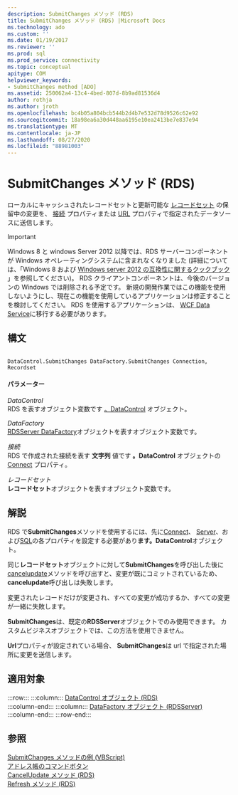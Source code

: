 ```yaml
---
description: SubmitChanges メソッド (RDS)
title: SubmitChanges メソッド (RDS) |Microsoft Docs
ms.technology: ado
ms.custom: ''
ms.date: 01/19/2017
ms.reviewer: ''
ms.prod: sql
ms.prod_service: connectivity
ms.topic: conceptual
apitype: COM
helpviewer_keywords:
- SubmitChanges method [ADO]
ms.assetid: 250062a4-13c4-4bed-807d-8b9ad81536d4
author: rothja
ms.author: jroth
ms.openlocfilehash: bc4b05a804bcb544b2d4b7e532d78d9526c62e92
ms.sourcegitcommit: 18a98ea6a30d448aa6195e10ea2413be7e837e94
ms.translationtype: MT
ms.contentlocale: ja-JP
ms.lasthandoff: 08/27/2020
ms.locfileid: "88981003"
---
```

# <a name="submitchanges-method-rds"></a>SubmitChanges メソッド (RDS)
ローカルにキャッシュされたレコードセットと更新可能な [レコードセット](../ado-api/recordset-object-ado.md) の保留中の変更を、 [接続](./connect-property-rds.md) プロパティまたは [URL](./url-property-rds.md) プロパティで指定されたデータソースに送信します。  
  
> [!IMPORTANT]
>  Windows 8 と windows Server 2012 以降では、RDS サーバーコンポーネントが Windows オペレーティングシステムに含まれなくなりました (詳細については、「Windows 8 および [Windows server 2012 の互換性に関するクックブック](https://www.microsoft.com/download/details.aspx?id=27416) 」を参照してください)。 RDS クライアントコンポーネントは、今後のバージョンの Windows では削除される予定です。 新規の開発作業ではこの機能を使用しないようにし、現在この機能を使用しているアプリケーションは修正することを検討してください。 RDS を使用するアプリケーションは、 [WCF Data Service](https://go.microsoft.com/fwlink/?LinkId=199565)に移行する必要があります。  
  
## <a name="syntax"></a>構文  
  
```  
  
DataControl.SubmitChanges DataFactory.SubmitChanges Connection, Recordset  
```  
  
#### <a name="parameters"></a>パラメーター  
 *DataControl*  
 RDS を表すオブジェクト変数です [。DataControl](./datacontrol-object-rds.md) オブジェクト。  
  
 *DataFactory*  
 [RDSServer DataFactory](./datafactory-object-rdsserver.md)オブジェクトを表すオブジェクト変数です。  
  
 *接続*  
 RDS で作成された接続を表す **文字列** 値です **。DataControl** オブジェクトの [Connect](./connect-property-rds.md) プロパティ。  
  
 *レコードセット*  
 **レコードセット**オブジェクトを表すオブジェクト変数です。  
  
## <a name="remarks"></a>解説  
 RDS で**SubmitChanges**メソッドを使用するには、先に[Connect](./connect-property-rds.md)、 [Server](./server-property-rds.md)、および[SQL](./sql-property.md)の各プロパティを設定する必要があり**ます。DataControl**オブジェクト。  
  
 同じ**レコードセット**オブジェクトに対して**SubmitChanges**を呼び出した後に[cancelupdate](./cancelupdate-method-rds.md)メソッドを呼び出すと、変更が既にコミットされているため、 **cancelupdate**呼び出しは失敗します。  
  
 変更されたレコードだけが変更され、すべての変更が成功するか、すべての変更が一緒に失敗します。  
  
 **SubmitChanges**は、既定の**RDSServer**オブジェクトでのみ使用できます。 カスタムビジネスオブジェクトでは、この方法を使用できません。  
  
 **Url**プロパティが設定されている場合、 **SubmitChanges**は url で指定された場所に変更を送信します。  
  
## <a name="applies-to"></a>適用対象  

:::row:::
    :::column:::
        [DataControl オブジェクト (RDS)](./datacontrol-object-rds.md)  
    :::column-end:::
    :::column:::
        [DataFactory オブジェクト (RDSServer)](./datafactory-object-rdsserver.md)  
    :::column-end:::
:::row-end:::

## <a name="see-also"></a>参照  
 [SubmitChanges メソッドの例 (VBScript)](./submitchanges-method-example-vbscript.md)   
 [アドレス帳のコマンドボタン](../../guide/remote-data-service/address-book-command-buttons.md)   
 [CancelUpdate メソッド (RDS)](./cancelupdate-method-rds.md)   
 [Refresh メソッド (RDS)](./refresh-method-rds.md)